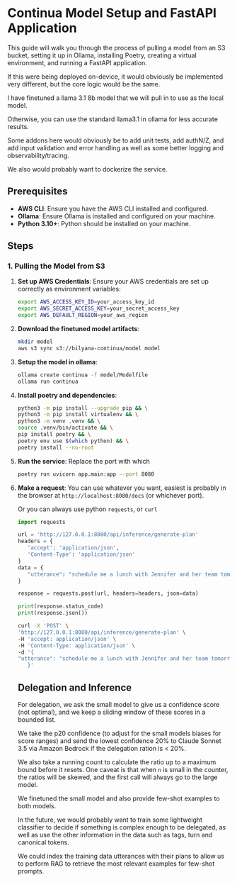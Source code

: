 # Continua Model Setup and FastAPI Application

This guide will walk you through the process of pulling a model from an S3 bucket, setting it up in Ollama, installing Poetry, creating a virtual environment, and running a FastAPI application.

If this were being deployed on-device, it would obviously be implemented very different, but the core logic would be the same.

I have finetuned a llama 3.1 8b model that we will pull in to use as the local model.

Otherwise, you can use the standard llama3.1 in ollama for less accurate results.

Some addons here would obviously be to add unit tests, add authN/Z, and add input validation and error handling as well as some better logging and observability/tracing.

We also would probably want to dockerize the service.

## Prerequisites

- **AWS CLI**: Ensure you have the AWS CLI installed and configured.
- **Ollama**: Ensure Ollama is installed and configured on your machine.
- **Python 3.10+**: Python should be installed on your machine.

## Steps

### 1. Pulling the Model from S3

1. **Set up AWS Credentials**:
   Ensure your AWS credentials are set up correctly as environment variables:
   
   ```sh
   export AWS_ACCESS_KEY_ID=your_access_key_id
   export AWS_SECRET_ACCESS_KEY=your_secret_access_key
   export AWS_DEFAULT_REGION=your_aws_region
   ```

2. **Download the finetuned model artifacts**:
   
   ```sh
   mkdir model
   aws s3 sync s3://bilyana-continua/model model
   ```

3. **Setup the model in ollama**:

   ```sh
   ollama create continua -f model/Modelfile
   ollama run continua
   ```

4. **Install poetry and dependencies**:
   ```sh
   python3 -m pip install --upgrade pip && \
   python3 -m pip install virtualenv && \
   python3 -m venv .venv && \
   source .venv/bin/activate && \
   pip install poetry && \
   poetry env use $(which python) && \
   poetry install --no-root
   ```

5. **Run the service**:
   Replace the port with which
   ```sh
   poetry run uvicorn app.main:app --port 8080
   ```

6. **Make a request**:
   You can use whatever you want, easiest is probably in the browser at `http://localhost:8080/docs` (or whichever port).

   Or you can always use python `requests`, or `curl`

   ```python
   import requests

   url = 'http://127.0.0.1:8080/api/inference/generate-plan'
   headers = {
      'accept': 'application/json',
      'Content-Type': 'application/json'
   }
   data = {
      "utterance": "schedule me a lunch with Jennifer and her team tomorrow at noon"
   }

   response = requests.post(url, headers=headers, json=data)

   print(response.status_code)
   print(response.json())

   ```

   ```sh
   curl -X 'POST' \
   'http://127.0.0.1:8080/api/inference/generate-plan' \
   -H 'accept: application/json' \
   -H 'Content-Type: application/json' \
   -d '{
   "utterance": "schedule me a lunch with Jennifer and her team tomorrow at noon"
      }'
   ```

   ## Delegation and Inference

   For delegation, we ask the small model to give us a confidence score (not optimal), and we keep a sliding window of these scores in a bounded list. 

   We take the p20 confidence (to adjust for the small models biases for score ranges) and send the lowest confidence 20% to Claude Sonnet 3.5 via Amazon Bedrock if the delegation ration is < 20%.

   We also take a running count to calculate the ratio up to a maximum bound before it resets. One caveat is that when `n` is small in the counter, the ratios will be skewed, and the first call will always go to the large model.

   We finetuned the small model and also provide few-shot examples to both models.

   In the future, we would probably want to train some lightweight classifier to decide if something is complex enough to be delegated, as well as use the other information in the data such as tags, turn and canonical tokens.

   We could index the training data utterances with their plans to allow us to perform RAG to retrieve the most relevant examples for few-shot prompts.
